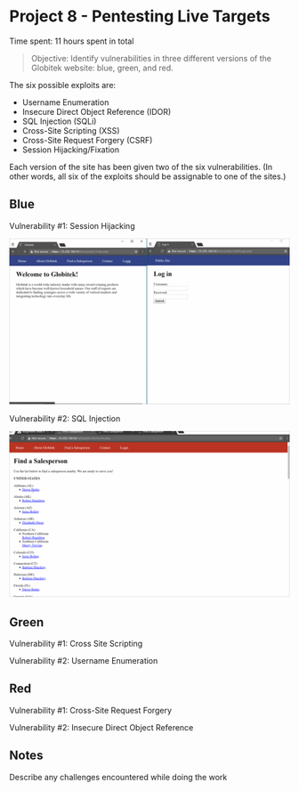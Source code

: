 # Project 8 - Pentesting Live Targets

Time spent: 11 hours spent in total

> Objective: Identify vulnerabilities in three different versions of the Globitek website: blue, green, and red.

The six possible exploits are:
* Username Enumeration
* Insecure Direct Object Reference (IDOR)
* SQL Injection (SQLi)
* Cross-Site Scripting (XSS)
* Cross-Site Request Forgery (CSRF)
* Session Hijacking/Fixation

Each version of the site has been given two of the six vulnerabilities. (In other words, all six of the exploits should be assignable to one of the sites.)

## Blue

Vulnerability #1: Session Hijacking

![](https://github.com/hareshseepersad/Week-8/blob/master/Week8%20CyberSec/Session%20Hijacking(Blue).gif)
  

Vulnerability #2: SQL Injection

![](https://github.com/hareshseepersad/Week-8/blob/master/Week8%20CyberSec/SQL%20Injection(Blue).gif)
  
## Green

Vulnerability #1: Cross Site Scripting

Vulnerability #2: Username Enumeration


## Red

Vulnerability #1: Cross-Site Request Forgery

Vulnerability #2: Insecure Direct Object Reference


## Notes

Describe any challenges encountered while doing the work
